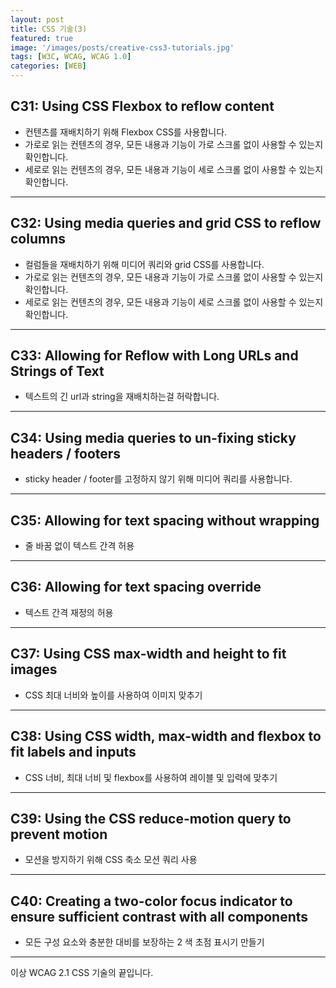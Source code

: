 ```yaml
---
layout: post
title: CSS 기술(3)
featured: true
image: '/images/posts/creative-css3-tutorials.jpg'
tags: [W3C, WCAG, WCAG 1.0]
categories: [WEB]
---
```


## C31: Using CSS Flexbox to reflow content
- 컨텐츠를 재배치하기 위해 Flexbox CSS를 사용합니다.
- 가로로 읽는 컨텐츠의 경우, 모든 내용과 기능이 가로 스크롤 없이 사용할 수 있는지 확인합니다.
- 세로로 읽는 컨텐츠의 경우, 모든 내용과 기능이 세로 스크롤 없이 사용할 수 있는지 확인합니다.

---
## C32: Using media queries and grid CSS to reflow columns
- 컬럼들을 재배치하기 위해 미디어 쿼리와 grid CSS를 사용합니다.
- 가로로 읽는 컨텐츠의 경우, 모든 내용과 기능이 가로 스크롤 없이 사용할 수 있는지 확인합니다.
- 세로로 읽는 컨텐츠의 경우, 모든 내용과 기능이 세로 스크롤 없이 사용할 수 있는지 확인합니다.

---
## C33: Allowing for Reflow with Long URLs and Strings of Text
- 텍스트의 긴 url과 string을 재배치하는걸 허락합니다.

---
## C34: Using media queries to un-fixing sticky headers / footers
- sticky header / footer를 고정하지 않기 위해 미디어 쿼리를 사용합니다.

---
## C35: Allowing for text spacing without wrapping
- 줄 바꿈 없이 텍스트 간격 허용

---
## C36: Allowing for text spacing override
- 텍스트 간격 재정의 허용

---
## C37: Using CSS max-width and height to fit images
- CSS 최대 너비와 높이를 사용하여 이미지 맞추기

---
## C38: Using CSS width, max-width and flexbox to fit labels and inputs
- CSS 너비, 최대 너비 및 flexbox를 사용하여 레이블 및 입력에 맞추기

---
## C39: Using the CSS reduce-motion query to prevent motion
- 모션을 방지하기 위해 CSS 축소 모션 쿼리 사용

---
## C40: Creating a two-color focus indicator to ensure sufficient contrast with all components
- 모든 구성 요소와 충분한 대비를 보장하는 2 색 초점 표시기 만들기

---

이상 WCAG 2.1 CSS 기술의 끝입니다.
